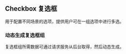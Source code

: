 <div class="demo-header">
<p class="overviewicon">
  <span class="wapi-form-radioboxgroup"/>
</p>

## Checkbox 复选框

<nova-uxlink widget-name="Selectgroup"></nova-uxlink>

用于配置不同场景的选项，提供用户可在一组选项中进行多选。
</div>

### 动态生成复选框组

复选框组所需数据可通过请求服务从后台取得，然后动态生成。

<nova-demo-view link="checkbox/dynamic-create-checkbox.vue"></nova-demo-view>

<br />
